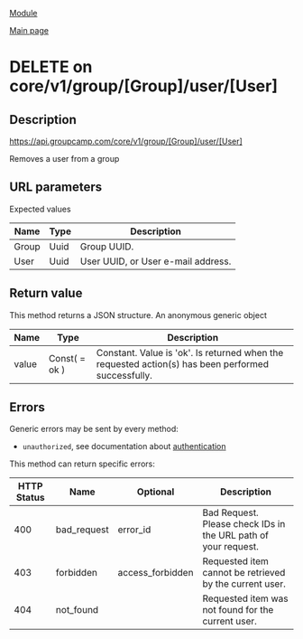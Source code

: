 
[Module](./README.md)

[Main page](../README.md)


# DELETE on core/v1/group/[Group]/user/[User]

## Description

https://api.groupcamp.com/core/v1/group/[Group]/user/[User]


Removes a user from a group



## URL parameters

Expected values

Name   | Type    | Description
-------|---------|------------
Group | Uuid | Group UUID.
User | Uuid | User UUID, or User e-mail address.









## Return value





  
  This method returns a JSON structure. An anonymous generic object

Name   |  Type   |  Description
-------|---------|-------------
value | Const( = ok ) | Constant. Value is 'ok'. Is returned when the requested action(s) has been performed successfully.

  





## Errors

Generic errors may be sent by every method:
* `unauthorized`, see documentation about [authentication](../../Auth.md)


This method can return specific errors:

HTTP Status | Name   | Optional          | Description
------------|--------|-------------------|------------
400 | bad_request | error_id | Bad Request. Please check IDs in the URL path of your request.
403 | forbidden | access_forbidden | Requested item cannot be retrieved by the current user.
404 | not_found |  | Requested item was not found for the current user.



